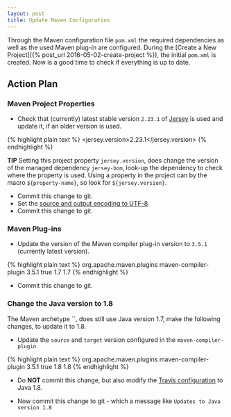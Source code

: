 ```yaml
---
layout: post
title: Update Maven Configuration
---
```

Through the Maven configuration file `pom.xml` the required dependencies as well as the used Maven plug-in are configured. During the
[Create a New Project]({% post_url 2016-05-02-create-project %}), the initial `pom.xml` is created. Now is a good time to check if everything
is up to date.


## Action Plan


### Maven Project Properties

- Check that (currently) latest stable version `2.23.1` of [Jersey](https://jersey.java.net/) is used and update it, if an older version is used.

{% highlight plain text %}
    <properties>
        <jersey.version>2.23.1</jersey.version>
    </properties>
{% endhighlight %}

__TIP__ Setting this project property `jersey.version`, does change the version of the managed dependency `jersey-bom`, look-up the dependency to check where the property is used. Using a property in the project can by the macro `${property-name}`, so look for `${jersey.version}`.

- Commit this change to git.
- Set the [source and output encoding to UTF-8](http://verhagen.github.io/maven-project-properties/).
- Commit this change to git.


### Maven Plug-ins

- Update the version of the Maven compiler plug-in version to `3.5.1` (currently latest version).

{% highlight plain text %}
            <plugin>
                <groupId>org.apache.maven.plugins</groupId>
                <artifactId>maven-compiler-plugin</artifactId>
                <version>3.5.1</version>
                <inherited>true</inherited>
                <configuration>
                    <source>1.7</source>
                    <target>1.7</target>
                </configuration>
            </plugin>
{% endhighlight %}

- Commit this change to git.


### Change the Java version to 1.8

The Maven archetype ``, does still use Java version 1.7, make the following changes, to update it to 1.8.

- Update the `source` and `target` version configured in the `maven-compiler-plugin`

{% highlight plain text %}
            <plugin>
                <groupId>org.apache.maven.plugins</groupId>
                <artifactId>maven-compiler-plugin</artifactId>
                <version>3.5.1</version>
                <inherited>true</inherited>
                <configuration>
                    <source>1.8</source>
                    <target>1.8</target>
                </configuration>
            </plugin>
{% endhighlight %}

- Do __NOT__ commit this change, but also modify the [Travis configuration](http://dojo-java-programming.github.io/continuous-integration-with-travis-ci/) to Java 1.8. 

- Now commit this change to git - which a message like `Updates to Java version 1.8`
